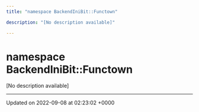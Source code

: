 ```yaml
---
title: "namespace BackendIniBit::Functown"

description: "[No description available]"

---
```


# namespace BackendIniBit::Functown

[No description available]






-------------------------------

Updated on 2022-09-08 at 02:23:02 +0000